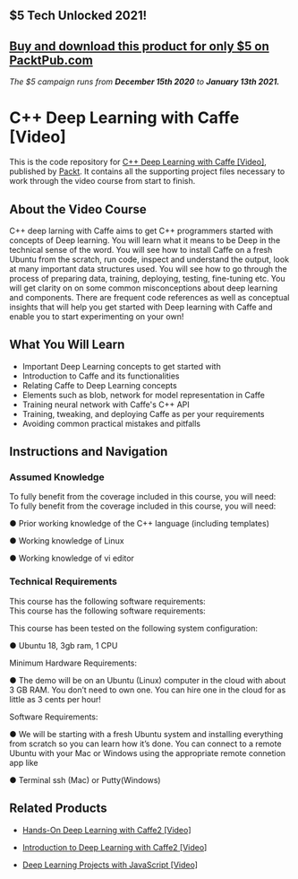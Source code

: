 ## $5 Tech Unlocked 2021!
[Buy and download this product for only $5 on PacktPub.com](https://www.packtpub.com/)
-----
*The $5 campaign         runs from __December 15th 2020__ to __January 13th 2021.__*

# C++ Deep Learning with Caffe [Video]
This is the code repository for [C++ Deep Learning with Caffe [Video]](https://www.packtpub.com/big-data-and-business-intelligence/c-deep-learning-caffe-video?utm_source=github&utm_medium=repository&utm_campaign=9781788622684), published by [Packt](https://www.packtpub.com/?utm_source=github). It contains all the supporting project files necessary to work through the video course from start to finish.
## About the Video Course
C++ deep larning with Caffe  aims to get C++ programmers started with concepts of Deep learning. You will learn what it means to be Deep in the technical sense of the word. You will see how to install Caffe on a fresh Ubuntu from the scratch, run code, inspect and understand the output, look at many important data structures used. You will see how to go through the process of preparing data, training, deploying, testing, fine-tuning etc. You will get clarity on on some common misconceptions about deep learning and components. There are frequent code references as well as conceptual insights that will help you get started with Deep learning with Caffe and enable you to start experimenting on your own!

<H2>What You Will Learn</H2>
<DIV class=book-info-will-learn-text>
<UL>
<LI>Important Deep Learning concepts to get started with 
<LI>Introduction to Caffe and its functionalities&nbsp; 
<LI>Relating Caffe to Deep Learning concepts&nbsp; 
<LI>Elements such as blob, network for model representation in Caffe&nbsp; 
<LI>Training neural network with Caffe's C++ API 
<LI>Training, tweaking, and deploying Caffe as per your requirements 
<LI>Avoiding common practical mistakes and pitfalls </LI></UL></DIV>

## Instructions and Navigation
### Assumed Knowledge
To fully benefit from the coverage included in this course, you will need:<br/>
To fully benefit from the coverage included in this course, you will need:

●	Prior working knowledge of the C++ language (including templates)

●	Working knowledge of Linux

●	Working knowledge of vi editor

### Technical Requirements
This course has the following software requirements:<br/>
This course has the following software requirements:

This course has been tested on the following system configuration:

● Ubuntu 18, 3gb ram, 1 CPU

Minimum Hardware Requirements:

● The demo will be on an Ubuntu (Linux) computer in the cloud with about 3 GB RAM. You
don’t need to own one. You can hire one in the cloud for as little as 3 cents per hour!

Software Requirements:

● We will be starting with a fresh Ubuntu system and installing everything from scratch so you can learn how it’s done. 
You can connect to a remote Ubuntu with your Mac or Windows using the appropriate remote connetion app like 

● Terminal ssh (Mac) or Putty(Windows)


## Related Products
* [Hands-On Deep Learning with Caffe2 [Video]](https://www.packtpub.com/big-data-and-business-intelligence/hands-deep-learning-caffe2-video?utm_source=github&utm_medium=repository&utm_campaign=9781788625814)

* [Introduction to Deep Learning with Caffe2 [Video]](https://www.packtpub.com/big-data-and-business-intelligence/introduction-deep-learning-caffe2-video?utm_source=github&utm_medium=repository&utm_campaign=9781787121225)

* [Deep Learning Projects with JavaScript [Video]](https://www.packtpub.com/application-development/deep-learning-projects-javascript-video?utm_source=github&utm_medium=repository&utm_campaign=9781789950908)

